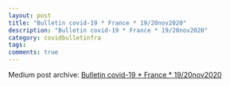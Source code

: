 ```yaml
---
layout: post
title: "Bulletin covid-19 * France * 19/20nov2020"
description: "Bulletin covid-19 * France * 19/20nov2020"
category: covidbulletinfra
tags: 
comments: true
---
```


Medium post archive: [Bulletin covid-19 * France * 19/20nov2020](https://chrisgodlak.medium.com/bulletin-covid-19-france-19-20nov2020-ce6b4355daaf)
